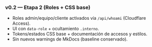 
### v0.2 — Etapa 2 (Roles + CSS base)
- Roles admin/equipo/cliente activados vía `/api/whoami` (Cloudflare Access).
- UI con `data-role` + ocultamiento `.interno`.
- Tokens/estados CSS base + documentación de accesos y estilos.
- Sin nuevos warnings de MkDocs (baseline conservado).
